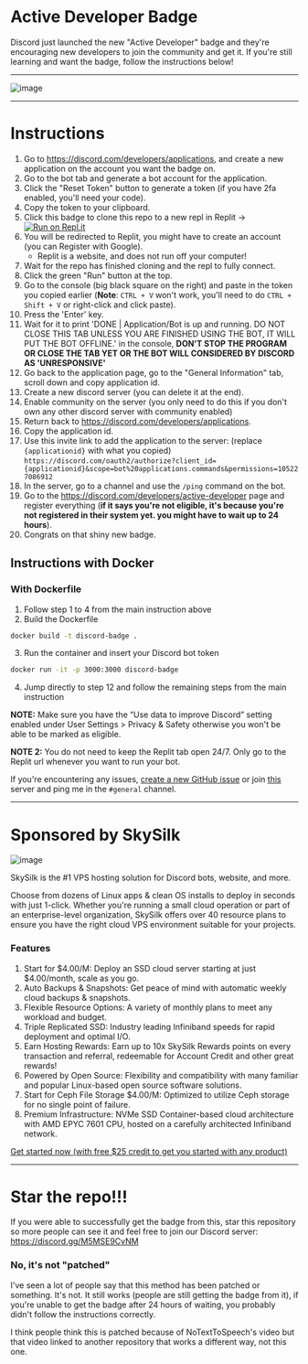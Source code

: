 
# Active Developer Badge
Discord just launched the new "Active Developer" badge and they're encouraging new developers to join the community and get it.
If you're still learning and want the badge, follow the instructions below!




--------------------------------------

![image](https://i.imgur.com/z6jzw4C.png)

--------------------------------------



# Instructions
1. Go to https://discord.com/developers/applications, and create a new application on the account you want the badge on.
2. Go to the bot tab and generate a bot account for the application.
3. Click the "Reset Token" button to generate a token (if you have 2fa enabled, you'll need your code).
4. Copy the token to your clipboard.
5. Click this badge to clone this repo to a new repl in Replit -> [![Run on Repl.it](https://replit.com/badge/github/hackermondev/discord-active-developer-badge)](https://replit.com/new/github/hackermondev/discord-active-developer-badge)
6. You will be redirected to Replit, you might have to create an account (you can Register with Google).
    - Replit is a website, and does not run off your computer! 
7. Wait for the repo has finished cloning and the repl to fully connect.
8. Click the green "Run" button at the top.
9. Go to the console (big black square on the right) and paste in the token you copied earlier (**Note**: ``CTRL + V`` won't work, you'll need to do ``CTRL + Shift + V`` or right-click and click paste).
10. Press the 'Enter' key.
11. Wait for it to print 'DONE | Application/Bot is up and running. DO NOT CLOSE THIS TAB UNLESS YOU ARE FINISHED USING THE BOT, IT WILL PUT THE BOT OFFLINE.' in the console, **DON'T STOP THE PROGRAM OR CLOSE THE TAB YET OR THE BOT WILL CONSIDERED BY DISCORD AS 'UNRESPONSIVE'**
12. Go back to the application page, go to the "General Information" tab, scroll down and copy application id.
13. Create a new discord server (you can delete it at the end).
14. Enable community on the server (you only need to do this if you don't own any other discord server with community enabled)
15. Return back to https://discord.com/developers/applications.
16. Copy the application id.
17. Use this invite link to add the application to the server: (replace ``{applicationid}`` with what you copied) ``https://discord.com/oauth2/authorize?client_id={applicationid}&scope=bot%20applications.commands&permissions=105227086912``
18. In the server, go to a channel and use the ``/ping`` command on the bot.
19. Go to the <https://discord.com/developers/active-developer> page and register everything (**if it says you're not eligible, it's because you're not registered in their system yet. you might have to wait up to 24 hours**).
20. Congrats on that shiny new badge.

## Instructions with Docker
### With Dockerfile
1. Follow step 1 to 4 from the main instruction above
2. Build the Dockerfile
```bash
docker build -t discord-badge .
```
3. Run the container and insert your Discord bot token
```bash
docker run -it -p 3000:3000 discord-badge
```
4. Jump directly to step 12 and follow the remaining steps from the main instruction


**NOTE:** Make sure you have the “Use data to improve Discord” setting enabled under User Settings > Privacy & Safety otherwise you won't be able to be marked as eligible.

**NOTE 2:** You do not need to keep the Replit tab open 24/7. Only go to the Replit url whenever you want to run your bot.

If you're encountering any issues, [create a new GitHub issue](https://github.com/hackermondev/discord-active-developer/issues) or join [this](https://discord.gg/M5MSE9CvNM) server and ping me in the `#general` channel.


--------------------------------------
# Sponsored by **SkySilk**
![image](https://user-images.githubusercontent.com/60828015/221383603-31059a63-17bd-44d7-a1c6-8bde84faaf14.png)

SkySilk is the #1 VPS hosting solution for Discord bots, website, and more. 

Choose from dozens of Linux apps & clean OS installs to deploy in seconds with just 1-click. Whether you're running a small cloud operation or part of an enterprise-level organization, SkySilk offers over 40 resource plans to ensure you have the right cloud VPS environment suitable for your projects.

### Features
1. Start for $4.00/M: Deploy an SSD cloud server starting at just $4.00/month, scale as you go.
2. Auto Backups & Snapshots: Get peace of mind with automatic weekly cloud backups & snapshots.
3. Flexible Resource Options: A variety of monthly plans to meet any workload and budget.
4. Triple Replicated SSD: Industry leading Infiniband speeds for rapid deployment and optimal I/O.
5. Earn Hosting Rewards: Earn up to 10x SkySilk Rewards points on every transaction and referral, redeemable for Account Credit and other great rewards!
6. Powered by Open Source: Flexibility and compatibility with many familiar and popular Linux-based open source software solutions.
7. Start for Ceph File Storage $4.00/M: Optimized to utilize Ceph storage for no single point of failure.
8. Premium Infrastructure: NVMe SSD Container-based cloud architecture with AMD EPYC 7601 CPU, hosted on a carefully architected Infiniband network.

[Get started now (with free $25 credit to get you started with any product)](https://www.skysilk.com/ref/hdOgCmOaSB)

--------------------------------------


# Star the repo!!!
If you were able to successfully get the badge from this, star this repository so more people can see it and feel free to join our Discord server: https://discord.gg/M5MSE9CvNM

### No, it's not "patched"
I've seen a lot of people say that this method has been patched or something. It's not. It still works (people are still getting the badge from it), if you're unable to get the badge after 24 hours of waiting, you probably didn't follow the instructions correctly.

I think people think this is patched because of NoTextToSpeech's video but that video linked to another repository that works a different way, not this one.
